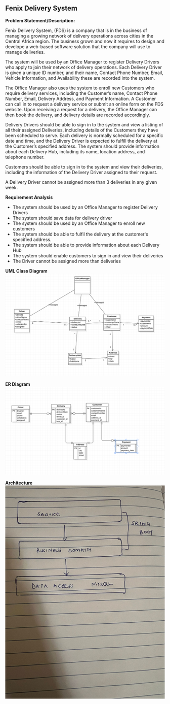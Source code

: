 ## Fenix Delivery System ##

**Problem Statement/Description:**

Fenix Delivery System,  (FDS) is a company that is in the business of managing a growing network of delivery operations across cities 
in the Central Africa region.
The business grown and now it requires to design and develope a web-based software solution that the company will use to manage deliveries.

The system will be used by an Office Manager to register Delivery Drivers who apply to join their network of delivery operations. 
Each Delivery Driver is given a unique ID number, and their name, Contact Phone Number, Email, Vehicle Information,
and Availability these are recorded into the system.

The Office Manager also uses the system to enroll new Customers who require delivery services, including the Customer’s name, Contact Phone Number, Email,
Delivery Address, and Payment Information. A Customer can call in to request a delivery service or submit an online form on the FDS website. 
Upon receiving a request for a delivery, the Office Manager can then book the delivery, and delivery details are recorded accordingly.

Delivery Drivers should be able to sign in to the system and view a listing of all their assigned Deliveries, 
including details of the Customers they have been scheduled to serve. Each delivery is normally scheduled for a specific date and time, and the 
Delivery Driver is expected to fulfill the delivery at the Customer’s specified address. The system should provide information about each Delivery Hub, 
including its name, location address, and telephone number.

Customers should be able to sign in to the system and view their deliveries, including the information of the 
Delivery Driver assigned to their request. 

A Delivery Driver cannot be assigned more than 3 deliveries in any given week. 

**Requirement Analysis**
- The system should be used by an Office Manager to register Delivery Drivers 
- The system should save data for delivery driver
- The system should be used by an Office Manager to enroll new customers
- The system should be able to fulfil  the delivery at the customer's specified address.
- The system should be able to provide information about each Delivery Hub
- The system should enable customers to sign in and view their deliveries
- The Driver cannot be assigned more than deliveries

**UML Class Diagram**
![](classdiagram.png)

**ER Diagram**
![](ERDiagram.png)

**Architecture**
![](architecture.jpeg)